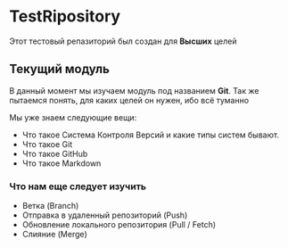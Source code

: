 # TestRipository
Этот тестовый репазиторий был создан для **Высших** целей



## Текущий модуль
В данный момент мы изучаем модуль под названием **Git**.
Так же пытаемся понять, для каких целей он нужен, ибо всё туманно

Мы уже знаем следующие вещи:
* Что такое Система Контроля Версий и какие типы систем бывают.
* Что такое Git
* Что такое GitHub
* Что такое Markdown



### Что нам еще следует изучить
* Ветка (Branch)
* Отправка в удаленный репозиторий (Push)
* Обновление локального репозитория (Pull / Fetch)
* Слияние (Merge)